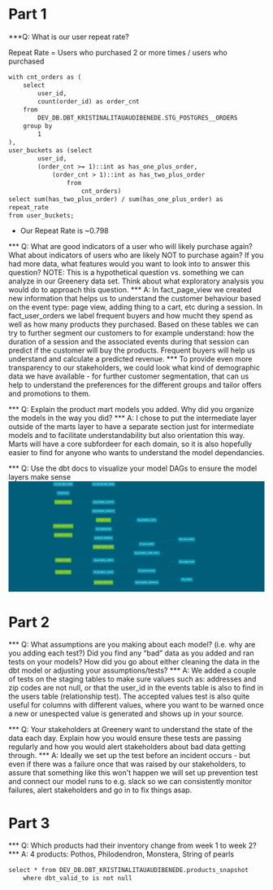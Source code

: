# Part 1
***Q: What is our user repeat rate?

Repeat Rate = Users who purchased 2 or more times / users who purchased
```
with cnt_orders as (
    select
        user_id,
        count(order_id) as order_cnt
    from
        DEV_DB.DBT_KRISTINALITAUAUDIBENEDE.STG_POSTGRES__ORDERS
    group by
        1
),
user_buckets as (select
        user_id,
        (order_cnt >= 1)::int as has_one_plus_order,
            (order_cnt > 1)::int as has_two_plus_order
                from
                    cnt_orders)
select sum(has_two_plus_order) / sum(has_one_plus_order) as repeat_rate
from user_buckets;
```

* Our Repeat Rate is ~0.798

*** Q: What are good indicators of a user who will likely purchase again? What about indicators of users who are likely NOT to purchase again? If you had more data, what features would you want to look into to answer this question? NOTE: This is a hypothetical question vs. something we can analyze in our Greenery data set. Think about what exploratory analysis you would do to approach this question.
*** A: In fact_page_view we created new information that helps us to understand the customer behaviour based on the event type: page view, adding thing to a cart, etc during a session. In fact_user_orders we label frequent buyers and how mucht they spend as well as how many products they purchased. Based on these tables we can try to further segment our customers to for example understand: how the duration of a session and the associated events during that session can predict if the customer will buy the products. Frequent buyers will help us understand and calculate a predicted revenue.
*** To provide even more transparency to our stakeholders, we could look what kind of demographic data we have available - for further customer segmentation, that can us help to understand the preferences for the different groups and tailor offers and promotions to them.

*** Q: Explain the product mart models you added. Why did you organize the models in the way you did?
*** A: I chose to put the intermediate layer outside of the marts layer to have a separate section just for intermediate models and to facilitate understandability but also orientation this way. Marts will have a core subfordeer for each domain, so it is also hopefully easier to find for anyone who wants to understand the model dependancies.

*** Q: Use the dbt docs to visualize your model DAGs to ensure the model layers make sense
![DAG of week-2 project](https://github.com/klitau/course-dbt/blob/main/dbt-dag.png)

# Part 2
*** Q: What assumptions are you making about each model? (i.e. why are you adding each test?) Did you find any “bad” data as you added and ran tests on your models? How did you go about either cleaning the data in the dbt model or adjusting your assumptions/tests?
*** A: We added a couple of tests on the staging tables to make sure values such as: addresses and zip codes are not null, or that the user_id in the events table is also to find in the users table (relationship test). The accepted values test is also quite useful for columns with different values, where you want to be warned once a new or unespected value is generated and shows up in your source.

*** Q: Your stakeholders at Greenery want to understand the state of the data each day. Explain how you would ensure these tests are passing regularly and how you would alert stakeholders about bad data getting through.
*** A: Ideally we set up the test before an incident occurs - but even if there was a failure once that was raised by our stakeholders, to assure that something like this won't happen we will set up prevention test and connect our model runs to e.g. slack so we can consistently monitor failures, alert stakeholders and go in to fix things asap.

# Part 3
*** Q: Which products had their inventory change from week 1 to week 2?
*** A: 4 products: Pothos, Philodendron, Monstera, String of pearls
```
select * from DEV_DB.DBT_KRISTINALITAUAUDIBENEDE.products_snapshot 
    where dbt_valid_to is not null
```
